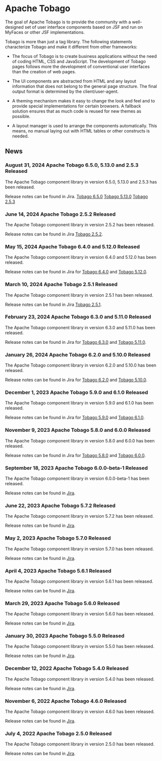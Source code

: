 # Apache Tobago

The goal of Apache Tobago is to provide the community with a well-designed set of user
interface components based on JSF and run on MyFaces or other JSF implementations.

Tobago is more than just a tag library. The following statements characterize Tobago and make
it different from other frameworks:

* The focus of Tobago is to create business applications without the need of coding
  HTML, CSS and JavaScript. The development of Tobago pages follows more the development of
  conventional user interfaces than the creation of web pages.

* The UI components are abstracted from HTML and any layout information that does
  not belong to the general page structure. The final output format is determined
  by the client/user-agent.

* A theming mechanism makes it easy to change the look and feel and to provide
  special implementations for certain browsers. A fallback solution ensures that
  as much code is reused for new themes as possible.

* A layout manager is used to arrange the components automatically. This means, no
  manual laying out with HTML tables or other constructs is needed.

## News

### August 31, 2024 Apache Tobago 6.5.0, 5.13.0 and 2.5.3 Released

The Apache Tobago component library in version 6.5.0, 5.13.0 and 2.5.3 has been released.

Release notes can be found in Jira.
[Tobago 6.5.0](https://issues.apache.org/jira/secure/ReleaseNote.jspa?projectId=12310273&version=12354671)
[Tobago 5.13.0](https://issues.apache.org/jira/secure/ReleaseNote.jspa?projectId=12310273&version=12354672)
[Tobago 2.5.3](https://issues.apache.org/jira/secure/ReleaseNote.jspa?projectId=12310273&version=12354827)

### June 14, 2024 Apache Tobago 2.5.2 Released

The Apache Tobago component library in version 2.5.2 has been released.

Release notes can be found in
Jira [Tobago 2.5.2](https://issues.apache.org/jira/secure/ReleaseNote.jspa?projectId=12310273&version=12354404).

### May 15, 2024 Apache Tobago 6.4.0 and 5.12.0 Released

The Apache Tobago component library in version 6.4.0 and 5.12.0 has been released.

Release notes can be found in Jira for
[Tobago 6.4.0](https://issues.apache.org/jira/secure/ReleaseNote.jspa?projectId=12310273&version=12354343)
and
[Tobago 5.12.0](https://issues.apache.org/jira/secure/ReleaseNote.jspa?projectId=12310273&version=12354344).

### March 10, 2024 Apache Tobago 2.5.1 Released

The Apache Tobago component library in version 2.5.1 has been released.

Release notes can be found in
Jira [Tobago 2.5.1](https://issues.apache.org/jira/secure/ReleaseNote.jspa?projectId=12310273&version=12353364).

### February 23, 2024 Apache Tobago 6.3.0 and 5.11.0 Released

The Apache Tobago component library in version 6.3.0 and 5.11.0 has been released.

Release notes can be found in Jira for
[Tobago 6.3.0](https://issues.apache.org/jira/secure/ReleaseNote.jspa?projectId=12310273&version=12354164)
and
[Tobago 5.11.0](https://issues.apache.org/jira/secure/ReleaseNote.jspa?projectId=12310273&version=12354165).

### January 26, 2024 Apache Tobago 6.2.0 and 5.10.0 Released

The Apache Tobago component library in version 6.2.0 and 5.10.0 has been released.

Release notes can be found in Jira for
[Tobago 6.2.0](https://issues.apache.org/jira/secure/ReleaseNote.jspa?projectId=12310273&version=12353966)
and
[Tobago 5.10.0](https://issues.apache.org/jira/secure/ReleaseNote.jspa?projectId=12310273&version=12353965).

### December 1, 2023 Apache Tobago 5.9.0 and 6.1.0 Released

The Apache Tobago component library in version 5.9.0 and 6.1.0 has been released.

Release notes can be found in Jira for
[Tobago 5.9.0](https://issues.apache.org/jira/projects/TOBAGO/versions/12353822)
and
[Tobago 6.1.0](https://issues.apache.org/jira/projects/TOBAGO/versions/12353821).

### November 9, 2023 Apache Tobago 5.8.0 and 6.0.0 Released

The Apache Tobago component library in version 5.8.0 and 6.0.0 has been released.

Release notes can be found in Jira for
[Tobago 5.8.0](https://issues.apache.org/jira/projects/TOBAGO/versions/12353182)
and
[Tobago 6.0.0](https://issues.apache.org/jira/projects/TOBAGO/versions/12350675).

### September 18, 2023 Apache Tobago 6.0.0-beta-1 Released

The Apache Tobago component library in version 6.0.0-beta-1 has been released.

Release notes can be found in
[Jira](https://issues.apache.org/jira/projects/TOBAGO/versions/12353634).

### June 22, 2023 Apache Tobago 5.7.2 Released

The Apache Tobago component library in version 5.7.2 has been released.

Release notes can be found in
[Jira](https://issues.apache.org/jira/projects/TOBAGO/versions/12353344).

### May 2, 2023 Apache Tobago 5.7.0 Released

The Apache Tobago component library in version 5.7.0 has been released.

Release notes can be found in
[Jira](https://issues.apache.org/jira/projects/TOBAGO/versions/12352928).

### April 4, 2023 Apache Tobago 5.6.1 Released

The Apache Tobago component library in version 5.6.1 has been released.

Release notes can be found in
[Jira](https://issues.apache.org/jira/projects/TOBAGO/versions/12353083).

### March 29, 2023 Apache Tobago 5.6.0 Released

The Apache Tobago component library in version 5.6.0 has been released.

Release notes can be found in
[Jira](https://issues.apache.org/jira/projects/TOBAGO/versions/12352743).

### January 30, 2023 Apache Tobago 5.5.0 Released

The Apache Tobago component library in version 5.5.0 has been released.

Release notes can be found in
[Jira](https://issues.apache.org/jira/projects/TOBAGO/versions/12352597).

### December 12, 2022 Apache Tobago 5.4.0 Released

The Apache Tobago component library in version 5.4.0 has been released.

Release notes can be found in
[Jira](https://issues.apache.org/jira/projects/TOBAGO/versions/12352274).

### November 6, 2022 Apache Tobago 4.6.0 Released

The Apache Tobago component library in version 4.6.0 has been released.

Release notes can be found in
[Jira](https://issues.apache.org/jira/projects/TOBAGO/versions/12352084).

### July 4, 2022 Apache Tobago 2.5.0 Released

The Apache Tobago component library in version 2.5.0 has been released.

Release notes can be found in
[Jira](https://issues.apache.org/jira/projects/TOBAGO/versions/12345962).
